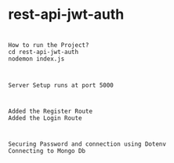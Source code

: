 # rest-api-jwt-auth

# 
    How to run the Project?
    cd rest-api-jwt-auth
    nodemon index.js

# 
    Server Setup runs at port 5000
# 
    Added the Register Route
    Added the Login Route
# 
    Securing Password and connection using Dotenv
    Connecting to Mongo Db
    

# 

# 
